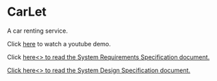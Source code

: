 # CarLet
A car renting service.

Click <a href="https://www.youtube.com/watch?v=uV7f-ZDqkB4" target="_blank">here</a> to watch a youtube demo.

Click <a href="https://drive.google.com/file/d/1RClO4bil5jgyaxgIj3XCzThPcmXTpR6c/view?usp=sharing" target="_blank">here<> to read the System Requirements Specification document.

Click <a href="https://drive.google.com/file/d/1MfR19QLV6qoRGJGS0ahAUxY6bwgEGvAT/view?usp=sharing" target="_blank">here<> to read the System Design Specification document.
